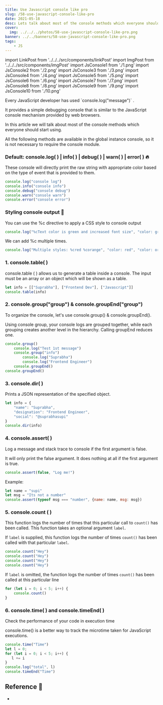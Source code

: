 ```yaml
---
title: Use Javascript console like pro
slug: /58-use-javascript-console-like-pro
date: 2021-05-18
desc: Lets talk about most of the console methods which everyone should start using.
cover:
  img: ../../../photos/58-use-javascript-console-like-pro.png
banner: ../../banners/58-use-javascript-console-like-pro.png
tags:
    - JS
---
```


import LinkPost from '../../../src/components/linkPost'
import ImgPost from '../../../src/components/imgPost'
import JsConsole1 from './1.png'
import JsConsole2 from './2.png'
import JsConsole3 from './3.png'
import JsConsole4 from './4.png'
import JsConsole5 from './5.png'
import JsConsole6 from './6.png'
import JsConsole7 from './7.png'
import JsConsole8 from './8.png'
import JsConsole9 from './9.png'
import JsConsole10 from './10.png'

<p><span class='first-letter'>E</span>very JavaScript developer has used `console.log("message")` .</p>

It provides a simple debugging console that is similar to the JavaScript console mechanism provided by web browsers.

In this article we will talk about most of the console methods which everyone should start using.

All the following methods are available in the global instance console, so it is not necessary to require the console module.

### Default: console.log( ) | info( ) | debug( ) | warn( ) | error( ) 🔥

These console will directly print the raw string with appropriate color based on the type of event that is provided to them.

```js
console.log("console log")
console.info("console info")
console.debug("console debug")
console.warn("console warn")
console.error("console error")
```

<ImgPost src={JsConsole1} alt="default console type" />

### Styling console output 👻

You can use the %c directive to apply a CSS style to console output

```js
console.log("%cText color is green and increased font size", "color: green; font-size: 2rem;")
```

<ImgPost src={JsConsole2} alt="Styling console type" />

We can add %c multiple times.

```js
console.log("Multiple styles: %cred %corange", "color: red", "color: orange", "Additional unformatted message");
```

<ImgPost src={JsConsole3} alt="styling multiple console type" />

### 1. console.table( )  

console.table ( ) allows us to generate a table inside a console. The input must be an array or an object which will be shown as a table.

```js
let info = [["Suprabha"], ["Frontend Dev"], ["Javascript"]]
console.table(info)
```

<ImgPost src={JsConsole4} alt="console table" />

### 2. console.group("group") & console.groupEnd("group")

To organize the console, let's use console.group() & console.groupEnd().

Using console group, your console logs are grouped together, while each grouping creates another level in the hierarchy. Calling groupEnd reduces one.

```js
console.group()
    console.log("Test 1st message")
    console.group("info")
        console.log("Suprabha")
        console.log("Frontend Engineer")
    console.groupEnd()
console.groupEnd()
```

<ImgPost src={JsConsole5} alt="console group and groupEnd" />

### 3. console.dir( )

Prints a JSON representation of the specified object.

```js
let info = {
    "name": "Suprabha", 
    "designation": "Frontend Engineer",
    "social": "@suprabhasupi"    
}
console.dir(info)
```

<ImgPost src={JsConsole6} alt="console dir" />

### 4.  console.assert( )

Log a message and stack trace to console if the first argument is false.

It will only print the false argument. It does nothing at all if the first argument is true.

```js
console.assert(false, "Log me!")
```

Example:

```js
let name = "supi"
let msg = "Its not a number"
console.assert(typeof msg === "number", {name: name, msg: msg})
```

<ImgPost src={JsConsole7} alt="console assert" />

### 5. console.count ( )

This function logs the number of times that this particular call to `count()` has been called. This function takes an optional argument `label`.

If `label` is supplied, this function logs the number of times `count()` has been called with that particular `label`.

```js
console.count("Hey")
console.count("Hey")
console.count("Hey")
console.count("Hey")
```

<ImgPost src={JsConsole8} alt="console count with label" />

If `label` is omitted, the function logs the number of times `count()` has been called at this particular line

```js
for (let i = 0; i < 5; i++) {
    console.count()
}
```

<ImgPost src={JsConsole9} alt="console count without label" />

### 6. console.time( ) and console.timeEnd( )

Check the performance of your code in execution time

console.time() is a better way to track the microtime taken for JavaScript executions.

```js
console.time("Time")
let l = 0;
for (let i = 0; i < 5; i++) {
   l += i
}
console.log("total", l)
console.timeEnd("Time")
```

<ImgPost src={JsConsole10} alt="console time and timeEnd" />

## Reference 🧐

- <LinkPost href="https://developer.mozilla.org/en-US/docs/Web/API/Console" name="MDN Doc Console" />
